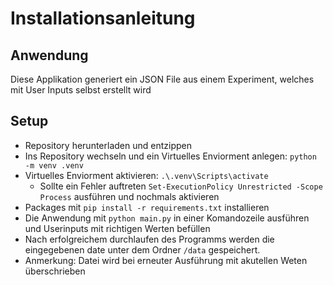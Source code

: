 # Installationsanleitung

## Anwendung
Diese Applikation generiert ein JSON File aus einem Experiment, welches mit User Inputs selbst erstellt wird
## Setup
- Repository herunterladen und entzippen
- Ins Repository wechseln und ein Virtuelles Enviorment anlegen: ```python -m venv .venv```
- Virtuelles Enviorment aktivieren: ```.\.venv\Scripts\activate```
    - Sollte ein Fehler auftreten ```Set-ExecutionPolicy Unrestricted -Scope Process``` ausführen und nochmals aktivieren
- Packages mit ```pip install -r requirements.txt``` installieren
- Die Anwendung mit ```python main.py``` in einer Komandozeile ausführen und Userinputs mit richtigen Werten befüllen
- Nach erfolgreichem durchlaufen des Programms werden die eingegebenen date unter dem Ordner ```/data``` gespeichert.
- Anmerkung: Datei wird bei erneuter Ausführung mit akutellen Weten überschrieben